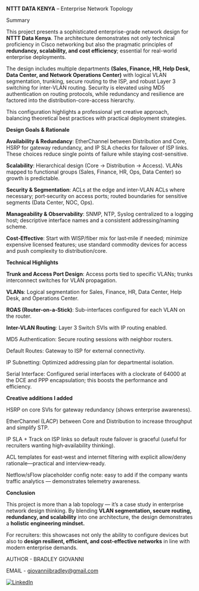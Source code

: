**NTTT DATA KENYA** – Enterprise Network Topology

Summary

This project presents a sophisticated enterprise-grade network design for **NTTT Data Kenya**. The architecture demonstrates not only technical proficiency in Cisco networking but also the pragmatic principles of **redundancy, scalability, and cost efficiency**; essential for real-world enterprise deployments.

The design includes multiple departments **(Sales, Finance, HR, Help Desk, Data Center, and Network Operations Center)** with logical VLAN segmentation, trunking, secure routing to the ISP, and robust Layer 3 switching for inter-VLAN routing. Security is elevated using MD5 authentication on routing protocols, while redundancy and resilience are factored into the distribution-core-access hierarchy.

This configuration highlights a professional yet creative approach, balancing theoretical best practices with practical deployment strategies.


**Design Goals & Rationale**

**Availability & Redundancy**: EtherChannel between Distribution and Core, HSRP for gateway redundancy, and IP SLA checks for failover of ISP links. These choices reduce single points of failure while staying cost-sensitive.

**Scalability**: Hierarchical design (Core → Distribution → Access). VLANs mapped to functional groups (Sales, Finance, HR, Ops, Data Center) so growth is predictable.

**Security & Segmentation**: ACLs at the edge and inter‑VLAN ACLs where necessary; port‑security on access ports; routed boundaries for sensitive segments (Data Center, NOC, Ops).

**Manageability & Observability**: SNMP, NTP, Syslog centralized to a logging host; descriptive interface names and a consistent addressing/naming scheme.

**Cost‑Effective**: Start with WISP/fiber mix for last‑mile if needed; minimize expensive licensed features; use standard commodity devices for access and push complexity to distribution/core.


**Technical Highlights**

**Trunk and Access Port Design**: Access ports tied to specific VLANs; trunks interconnect switches for VLAN propagation.

**VLANs**: Logical segmentation for Sales, Finance, HR, Data Center, Help Desk, and Operations Center.

**ROAS (Router-on-a-Stick)**: Sub-interfaces configured for each VLAN on the router.

**Inter-VLAN Routing**: Layer 3 Switch SVIs with IP routing enabled.

MD5 Authentication: Secure routing sessions with neighbor routers.

Default Routes: Gateway to ISP for external connectivity.

IP Subnetting: Optimized addressing plan for departmental isolation.

Serial Interface: Configured serial interfaces with a clockrate of 64000 at the DCE and PPP encapsulation; this boosts the performance and efficiency. 


**Creative additions I added**

HSRP on core SVIs for gateway redundancy (shows enterprise awareness).

EtherChannel (LACP) between Core and Distribution to increase throughput and simplify STP.

IP SLA + Track on ISP links so default route failover is graceful (useful for recruiters wanting high‑availability thinking).

ACL templates for east‑west and internet filtering with explicit allow/deny rationale—practical and interview‑ready.

Netflow/sFlow placeholder config note: easy to add if the company wants traffic analytics — demonstrates telemetry awareness.


**Conclusion**

This project is more than a lab topology — it’s a case study in enterprise network design thinking. By blending **VLAN segmentation, secure routing, redundancy, and scalability** into one architecture, the design demonstrates a **holistic engineering mindset.**

For recruiters: this showcases not only the ability to configure devices but also to **design resilient, efficient, and cost-effective networks** in line with modern enterprise demands.

AUTHOR - BRADLEY GIOVANNI

EMAIL - giovanniibradley@gmail.com

 [![LinkedIn](https://img.shields.io/badge/LinkedIn-Connect-blue?style=for-the-badge&logo=linkedin)](https://www.linkedin.com/in/bradley-giovanniii293) 
